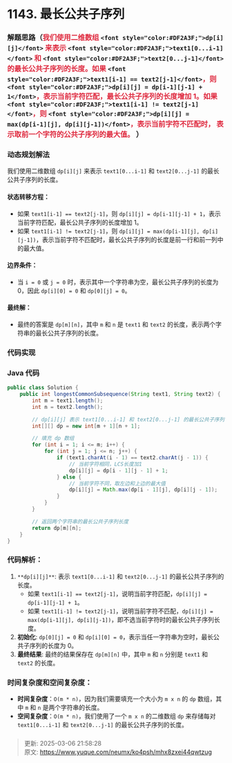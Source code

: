# 1143. 最长公共子序列

### 解题思路（<font style="color:#DF2A3F;">我们使用二维数组 </font>`<font style="color:#DF2A3F;">dp[i][j]</font>`<font style="color:#DF2A3F;"> 来表示 </font>`<font style="color:#DF2A3F;">text1[0...i-1]</font>`<font style="color:#DF2A3F;"> 和 </font>`<font style="color:#DF2A3F;">text2[0...j-1]</font>`<font style="color:#DF2A3F;"> 的最长公共子序列的长度。如果 </font>`<font style="color:#DF2A3F;">text1[i-1] == text2[j-1]</font>`<font style="color:#DF2A3F;">，则 </font>`<font style="color:#DF2A3F;">dp[i][j] = dp[i-1][j-1] + 1</font>`<font style="color:#DF2A3F;">，表示当前字符匹配，最长公共子序列的长度增加 1。如果 </font>`<font style="color:#DF2A3F;">text1[i-1] != text2[j-1]</font>`<font style="color:#DF2A3F;">，则 </font>`<font style="color:#DF2A3F;">dp[i][j] = max(dp[i-1][j], dp[i][j-1])</font>`<font style="color:#DF2A3F;">，表示当前字符不匹配时， 表示取前一个字符的公共子序列的最大值。  </font>）
### 动态规划解法
我们使用二维数组 `dp[i][j]` 来表示 `text1[0...i-1]` 和 `text2[0...j-1]` 的最长公共子序列的长度。

#### 状态转移方程：
+ 如果 `text1[i-1] == text2[j-1]`，则 `dp[i][j] = dp[i-1][j-1] + 1`，表示当前字符匹配，最长公共子序列的长度增加 1。
+ 如果 `text1[i-1] != text2[j-1]`，则 `dp[i][j] = max(dp[i-1][j], dp[i][j-1])`，表示当前字符不匹配时，最长公共子序列的长度是前一行和前一列中的最大值。

#### 边界条件：
+ 当 `i = 0` 或 `j = 0` 时，表示其中一个字符串为空，最长公共子序列的长度为 0，因此 `dp[i][0] = 0` 和 `dp[0][j] = 0`。

#### 最终解：
+ 最终的答案是 `dp[m][n]`，其中 `m` 和 `n` 是 `text1` 和 `text2` 的长度，表示两个字符串的最长公共子序列的长度。

### 代码实现
### Java 代码
```java
public class Solution {
    public int longestCommonSubsequence(String text1, String text2) {
        int m = text1.length();
        int n = text2.length();

        // dp[i][j] 表示 text1[0...i-1] 和 text2[0...j-1] 的最长公共子序列长度
        int[][] dp = new int[m + 1][n + 1];

        // 填充 dp 数组
        for (int i = 1; i <= m; i++) {
            for (int j = 1; j <= n; j++) {
                if (text1.charAt(i - 1) == text2.charAt(j - 1)) {
                    // 当前字符相同，LCS长度加1
                    dp[i][j] = dp[i - 1][j - 1] + 1;
                } else {
                    // 当前字符不同，取左边和上边的最大值
                    dp[i][j] = Math.max(dp[i - 1][j], dp[i][j - 1]);
                }
            }
        }

        // 返回两个字符串的最长公共子序列长度
        return dp[m][n];
    }
}

```

### 代码解析：
1. `**dp[i][j]**`: 表示 `text1[0...i-1]` 和 `text2[0...j-1]` 的最长公共子序列的长度。
    - 如果 `text1[i-1] == text2[j-1]`，说明当前字符匹配，`dp[i][j] = dp[i-1][j-1] + 1`。
    - 如果 `text1[i-1] != text2[j-1]`，说明当前字符不匹配，`dp[i][j] = max(dp[i-1][j], dp[i][j-1])`，即不选当前字符时的最长公共子序列长度。
2. **初始化**: `dp[0][j] = 0` 和 `dp[i][0] = 0`，表示当任一字符串为空时，最长公共子序列的长度为 0。
3. **最终结果**: 最终的结果保存在 `dp[m][n]` 中，其中 `m` 和 `n` 分别是 `text1` 和 `text2` 的长度。

### 时间复杂度和空间复杂度：
+ **时间复杂度**：`O(m * n)`，因为我们需要填充一个大小为 `m x n` 的 `dp` 数组，其中 `m` 和 `n` 是两个字符串的长度。
+ **空间复杂度**：`O(m * n)`，我们使用了一个 `m x n` 的二维数组 `dp` 来存储每对 `text1[0...i-1]` 和 `text2[0...j-1]` 的最长公共子序列的长度。



### 


> 更新: 2025-03-06 21:58:28  
> 原文: <https://www.yuque.com/neumx/ko4psh/mhx8zxei44qwtzug>